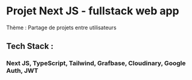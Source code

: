 # Projet Next JS - fullstack web app

Thème : Partage de projets entre utilisateurs

## Tech Stack :

### Next JS, TypeScript, Tailwind, Grafbase, Cloudinary, Google Auth, JWT
